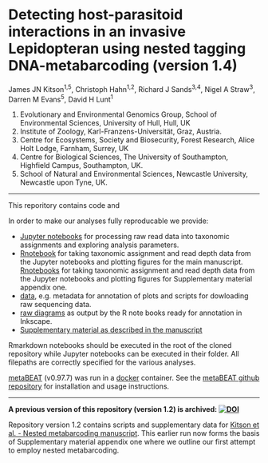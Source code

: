 # Detecting host-parasitoid interactions in an invasive Lepidopteran using nested tagging DNA-metabarcoding (version 1.4)

James JN Kitson<sup>1,5</sup>, Christoph Hahn<sup>1,2</sup>, Richard J Sands<sup>3,4</sup>, Nigel A Straw<sup>3</sup>, Darren M Evans<sup>5</sup>, David H Lunt<sup>1</sup>
1. Evolutionary and Environmental Genomics Group, School of Environmental Sciences, University of Hull, Hull, UK
2. Institute of Zoology, Karl-Franzens-Universität, Graz, Austria.
3. Centre for Ecosystems, Society and Biosecurity, Forest Research, Alice Holt Lodge, Farnham, Surrey, UK
4. Centre for Biological Sciences, The University of Southampton, Highfield Campus, Southampton, UK.
5. School of Natural and Environmental Sciences, Newcastle University, Newcastle upon Tyne, UK.
***

This reporitory contains code and 

In order to make our analyses fully reproducable we provide:
- [Jupyter notebooks](https://github.com/HullUni-bioinformatics/Kitson_et_al_NMB/tree/master/Jupyter_notebook) for processing raw read data into taxonomic assignments and exploring analysis parameters.
- [Rnotebook](https://github.com/HullUni-bioinformatics/Kitson_et_al_NMB/blob/master/R_plotting_notebook_main_analysis.Rmd) for taking taxonomic assignment and read depth data from the Jupyter notebooks and plotting figures for the main manuscript.
[Rnotebooks](https://github.com/HullUni-bioinformatics/Kitson_et_al_NMB/blob/master/R_plotting_notebook_appendix1.Rmd) for taking taxonomic assignment and read depth data from the Jupyter notebooks and plotting figures for Supplementary material appendix one.
- [data](https://github.com/HullUni-bioinformatics/Kitson_et_al_NMB/tree/master/data), e.g. metadata for annotation of plots and scripts for dowloading raw sequencing data.
- [raw diagrams](https://github.com/HullUni-bioinformatics/Kitson_et_al_NMB/tree/master/diagrams) as output by the R note books ready for annotation in Inkscape.
- [Supplementary material as described in the manuscript](https://github.com/HullUni-bioinformatics/Kitson_et_al_NMB/tree/master/supplementary_material)

Rmarkdown notebooks should be executed in the root of the cloned repository while Jupyter notebooks can be executed in their folder. All filepaths are correctly specified for the various analyses.

[metaBEAT](https://github.com/HullUni-bioinformatics/metaBEAT) (v0.97.7) was run in a [docker](https://hub.docker.com/r/chrishah/metabeat/) container. See the [metaBEAT github repository](https://github.com/HullUni-bioinformatics/metaBEAT) for installation and usage instructions.

***

__A previous version of this repository (version 1.2) is archived: [![DOI](https://zenodo.org/badge/DOI/10.5281/zenodo.44522.svg)](https://doi.org/10.5281/zenodo.44522)__

Repository version 1.2 contains scripts and supplementary data for [Kitson et al. - Nested metabarcoding manuscript](http://biorxiv.org/content/early/2015/12/23/035071). This earlier run now forms the basis of Supplementary material appendix one where we outline our first attempt to employ nested metabarcoding.
